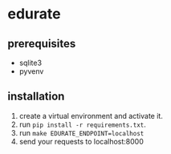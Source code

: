# edurate

## prerequisites

- sqlite3
- pyvenv

## installation

1. create a virtual environment and activate it.
2. run `pip install -r requirements.txt`.
3. run `make EDURATE_ENDPOINT=localhost`
4. send your requests to localhost:8000


